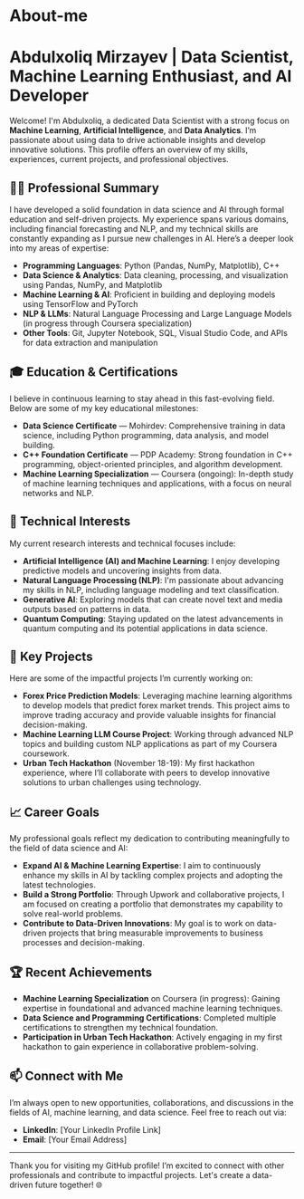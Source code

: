 # About-me

# Abdulxoliq Mirzayev | Data Scientist, Machine Learning Enthusiast, and AI Developer

Welcome! I'm Abdulxoliq, a dedicated Data Scientist with a strong focus on **Machine Learning**, **Artificial Intelligence**, and **Data Analytics**. I’m passionate about using data to drive actionable insights and develop innovative solutions. This profile offers an overview of my skills, experiences, current projects, and professional objectives.

## 👨‍💻 Professional Summary
I have developed a solid foundation in data science and AI through formal education and self-driven projects. My experience spans various domains, including financial forecasting and NLP, and my technical skills are constantly expanding as I pursue new challenges in AI. Here’s a deeper look into my areas of expertise:

- **Programming Languages**: Python (Pandas, NumPy, Matplotlib), C++
- **Data Science & Analytics**: Data cleaning, processing, and visualization using Pandas, NumPy, and Matplotlib
- **Machine Learning & AI**: Proficient in building and deploying models using TensorFlow and PyTorch
- **NLP & LLMs**: Natural Language Processing and Large Language Models (in progress through Coursera specialization)
- **Other Tools**: Git, Jupyter Notebook, SQL, Visual Studio Code, and APIs for data extraction and manipulation

## 🎓 Education & Certifications
I believe in continuous learning to stay ahead in this fast-evolving field. Below are some of my key educational milestones:

- **Data Science Certificate** — Mohirdev: Comprehensive training in data science, including Python programming, data analysis, and model building.
- **C++ Foundation Certificate** — PDP Academy: Strong foundation in C++ programming, object-oriented principles, and algorithm development.
- **Machine Learning Specialization** — Coursera (ongoing): In-depth study of machine learning techniques and applications, with a focus on neural networks and NLP.

## 🔬 Technical Interests
My current research interests and technical focuses include:
- **Artificial Intelligence (AI) and Machine Learning**: I enjoy developing predictive models and uncovering insights from data.
- **Natural Language Processing (NLP)**: I'm passionate about advancing my skills in NLP, including language modeling and text classification.
- **Generative AI**: Exploring models that can create novel text and media outputs based on patterns in data.
- **Quantum Computing**: Staying updated on the latest advancements in quantum computing and its potential applications in data science.

## 🚀 Key Projects
Here are some of the impactful projects I’m currently working on:

- **Forex Price Prediction Models**: Leveraging machine learning algorithms to develop models that predict forex market trends. This project aims to improve trading accuracy and provide valuable insights for financial decision-making.
- **Machine Learning LLM Course Project**: Working through advanced NLP topics and building custom NLP applications as part of my Coursera coursework.
- **Urban Tech Hackathon** (November 18-19): My first hackathon experience, where I’ll collaborate with peers to develop innovative solutions to urban challenges using technology.

## 📈 Career Goals
My professional goals reflect my dedication to contributing meaningfully to the field of data science and AI:
- **Expand AI & Machine Learning Expertise**: I aim to continuously enhance my skills in AI by tackling complex projects and adopting the latest technologies.
- **Build a Strong Portfolio**: Through Upwork and collaborative projects, I am focused on creating a portfolio that demonstrates my capability to solve real-world problems.
- **Contribute to Data-Driven Innovations**: My goal is to work on data-driven projects that bring measurable improvements to business processes and decision-making.

## 🏆 Recent Achievements
- **Machine Learning Specialization** on Coursera (in progress): Gaining expertise in foundational and advanced machine learning techniques.
- **Data Science and Programming Certifications**: Completed multiple certifications to strengthen my technical foundation.
- **Participation in Urban Tech Hackathon**: Actively engaging in my first hackathon to gain experience in collaborative problem-solving.

## 📫 Connect with Me
I’m always open to new opportunities, collaborations, and discussions in the fields of AI, machine learning, and data science. Feel free to reach out via:
- **LinkedIn**: [Your LinkedIn Profile Link]
- **Email**: [Your Email Address]

---

Thank you for visiting my GitHub profile! I’m excited to connect with other professionals and contribute to impactful projects. Let's create a data-driven future together! 🌐
